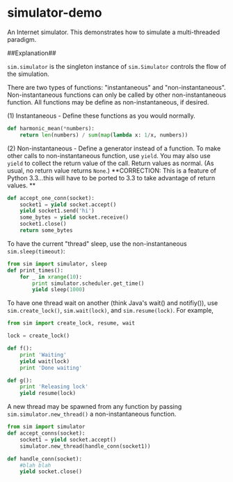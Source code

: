 simulator-demo
==============

An Internet simulator. This demonstrates how to simulate a multi-threaded paradigm.

##Explanation##

`sim.simulator` is the singleton instance of `sim.Simulator` controls the flow of the simulation.

There are two types of functions: "instantaneous" and "non-instantaneous". Non-instantaneous
functions can only be called by other non-instantaneous function. All functions may be define as
non-instantaneous, if desired.

(1) Instantaneous - Define these functions as you would normally.
```python
def harmonic_mean(*numbers):
    return len(numbers) / sum(map(lambda x: 1/x, numbers))
```

(2) Non-instantaneous - Define a generator instead of a function. To make other calls to
non-instantaneous function, use `yield`. You may also use `yield` to collect the return value of
the call. Return values as normal. (As usual, no return value returns `None`.) **CORRECTION: This
is a feature of Python 3.3...this will have to be ported to 3.3 to take advantage of return values.
**
```python
def accept_one_conn(socket):
    socket1 = yield socket.accept()
    yield socket1.send('hi')
    some_bytes = yield socket.receive()
    socket1.close()
    return some_bytes
```

To have the current "thread" sleep, use the non-instantaneous `sim.sleep(timeout)`:
```python
from sim import simulator, sleep
def print_times():
    for _ in xrange(10):
        print simulator.scheduler.get_time()
        yield sleep(1000)
```
            
To have one thread wait on another (think Java's wait() and notifiy()), use `sim.create_lock()`,
`sim.wait(lock)`, and `sim.resume(lock)`. For example,
```python
from sim import create_lock, resume, wait

lock = create_lock()

def f():
	print 'Waiting'
	yield wait(lock)
	print 'Done waiting'

def g():
	print 'Releasing lock'
	yield resume(lock)
```

A new thread may be spawned from any function by passing `sim.simulator.new_thread()` a
non-instantaneous function.  
```python
from sim import simulator
def accept_conns(socket):
    socket1 = yield socket.accept()
    simulator.new_thread(handle_conn(socket1))

def handle_conn(socket):
    #blah blah
    yield socket.close()
```
